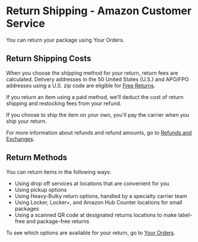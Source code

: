# Return Shipping - Amazon Customer Service
You can return your package using Your Orders.

Return Shipping Costs
---------------------

When you choose the shipping method for your return, return fees are calculated. Delivery addresses in the 50 United States (U.S.) and APO/FPO addresses using a U.S. zip code are eligible for [Free Returns](https://www.amazon.com/b?node=18726306011).

If you return an item using a paid method, we'll deduct the cost of return shipping and restocking fees from your refund.

If you choose to ship the item on your own, you'll pay the carrier when you ship your return.

For more information about refunds and refund amounts, go to [Refunds and Exchanges](https://www.amazon.com/gp/help/customer/display.html?nodeId=GKYMTZL9KZXH66N9).

Return Methods
--------------

You can return items in the following ways:

*   Using drop off services at locations that are convenient for you
*   Using pickup options
*   Using Heavy-Bulky return options, handled by a specialty carrier team
*   Using Locker, Locker+, and Amazon Hub Counter locations for small packages
*   Using a scanned QR code at designated returns locations to make label-free and package-free returns

To see which options are available for your return, go to [Your Orders](https://www.amazon.com/gp/css/order-history).
